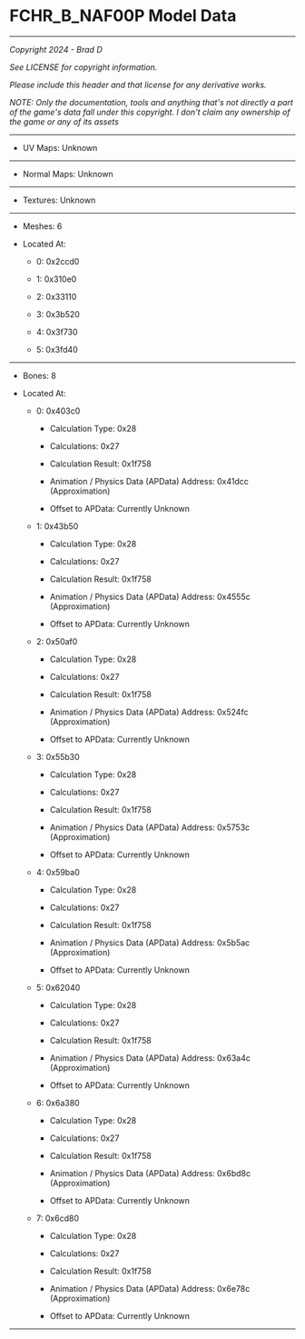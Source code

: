 # FCHR_B_NAF00P Model Data

---

*Copyright 2024 - Brad D*

*See LICENSE for copyright information.*

*Please include this header and that license for any derivative works.*

*NOTE: Only the documentation, tools and anything that's not directly a part of the game's data fall under this copyright. I don't claim any ownership of the game or any of its assets*

---


* UV Maps: Unknown

---

* Normal Maps: Unknown

---

* Textures: Unknown

---

* Meshes: 6

* Located At:

  * 0: 0x2ccd0

  * 1: 0x310e0

  * 2: 0x33110

  * 3: 0x3b520

  * 4: 0x3f730

  * 5: 0x3fd40

---

* Bones: 8

* Located At:

  * 0: 0x403c0

    * Calculation Type: 0x28

    * Calculations: 0x27

    * Calculation Result: 0x1f758

    * Animation / Physics Data (APData) Address: 0x41dcc (Approximation)

    * Offset to APData: Currently Unknown

  * 1: 0x43b50

    * Calculation Type: 0x28

    * Calculations: 0x27

    * Calculation Result: 0x1f758

    * Animation / Physics Data (APData) Address: 0x4555c (Approximation)

    * Offset to APData: Currently Unknown

  * 2: 0x50af0

    * Calculation Type: 0x28

    * Calculations: 0x27

    * Calculation Result: 0x1f758

    * Animation / Physics Data (APData) Address: 0x524fc (Approximation)

    * Offset to APData: Currently Unknown

  * 3: 0x55b30

    * Calculation Type: 0x28

    * Calculations: 0x27

    * Calculation Result: 0x1f758

    * Animation / Physics Data (APData) Address: 0x5753c (Approximation)

    * Offset to APData: Currently Unknown

  * 4: 0x59ba0

    * Calculation Type: 0x28

    * Calculations: 0x27

    * Calculation Result: 0x1f758

    * Animation / Physics Data (APData) Address: 0x5b5ac (Approximation)

    * Offset to APData: Currently Unknown

  * 5: 0x62040

    * Calculation Type: 0x28

    * Calculations: 0x27

    * Calculation Result: 0x1f758

    * Animation / Physics Data (APData) Address: 0x63a4c (Approximation)

    * Offset to APData: Currently Unknown

  * 6: 0x6a380

    * Calculation Type: 0x28

    * Calculations: 0x27

    * Calculation Result: 0x1f758

    * Animation / Physics Data (APData) Address: 0x6bd8c (Approximation)

    * Offset to APData: Currently Unknown

  * 7: 0x6cd80

    * Calculation Type: 0x28

    * Calculations: 0x27

    * Calculation Result: 0x1f758

    * Animation / Physics Data (APData) Address: 0x6e78c (Approximation)

    * Offset to APData: Currently Unknown

---

